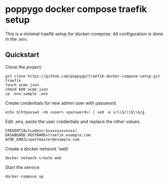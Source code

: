 # poppygo docker compose traefik setup

This is a minimal traefik setup for docker-compose. All configuration is done in the .env.

## Quickstart

Clone the project.

```
git clone https://github.com/poppygo/traefik-docker-compose-setup.git traefik
touch acme.json
chmod 600 acme.json
cp .env.sample .env
```

Create credentials for new admin user with password.

```
echo $(htpasswd -nb <user> <password>) | sed -e s/\\$/\\$\\$/g
```

Edit .env, paste the user credentials and replace the other values.

```
CREDENTIALS=admin:$xxxxxxxxxxxx/
DASHBOARD_HOSTNAME=traefik.example.com
ACME_EMAIL=postmaster@example.com
```

Create a docker network 'web'

```
docker network create web
```

Start the service

```
docker-compose up
```
